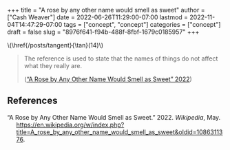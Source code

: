 +++
title = "A rose by any other name would smell as sweet"
author = ["Cash Weaver"]
date = 2022-06-26T11:29:00-07:00
lastmod = 2022-11-04T14:47:29-07:00
tags = ["concept", "concept"]
categories = ["concept"]
draft = false
slug = "8976f641-f94b-488f-8fbf-1679c0185957"
+++

\\(\href{/posts/tangent}{\tan}(14)\\)

> The reference is used to state that the names of things do not affect what they really are.
>
> (<a href="#citeproc_bib_item_1">“A Rose by Any Other Name Would Smell as Sweet” 2022</a>)

## References

<style>.csl-entry{text-indent: -1.5em; margin-left: 1.5em;}</style><div class="csl-bib-body">
  <div class="csl-entry"><a id="citeproc_bib_item_1"></a>“A Rose by Any Other Name Would Smell as Sweet.” 2022. <i>Wikipedia</i>, May. <a href="https://en.wikipedia.org/w/index.php?title=A_rose_by_any_other_name_would_smell_as_sweet&oldid=1086311376">https://en.wikipedia.org/w/index.php?title=A_rose_by_any_other_name_would_smell_as_sweet&#38;oldid=1086311376</a>.</div>
</div>
